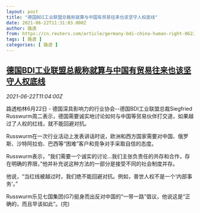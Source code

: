 ```yaml
---
layout: post
title: "德国BDI工业联盟总裁称就算与中国有贸易往来也该坚守人权底线"
date: 2021-06-22T11:31:03.000Z
author: 路透
from: https://cn.reuters.com/article/germany-bdi-china-human-right-0622-idCNKCS2DY12R
tags: [ 路透 ]
categories: [ 路透 ]
---
```

<!--1624361463000-->
[德国BDI工业联盟总裁称就算与中国有贸易往来也该坚守人权底线](https://cn.reuters.com/article/germany-bdi-china-human-right-0622-idCNKCS2DY12R)
------

<div>
<div><i>2021-06-22T11:04:00Z</i></div><p>路透柏林6月22日 - 德国深具影响力的行业协会--德国BDI工业联盟总裁Siegfried Russwurm周二表示，德国需要诚实地讨论如何与中国等贸易伙伴打交道，如果越过了人权的红线，就不能回避对抗。</p><p>Russwurm在一次行业活动上发表讲话时说，欧洲和西方国家需要对中国、俄罗斯、沙特阿拉伯、巴西等“困难”客户和竞争对手采取自信的态度。</p><p>Russwurm表示，“我们需要一个诚实的讨论...我们主张负责任的共存和合作，存在明确的界限，”他并补充说这种方法的一部分是接受不同的社会制度并存。</p><p>他说，“当红线被越过时，我们绝不能回避对抗。例如，普世人权不是一个‘内部事务’。”</p><p>Russwurm乐见七国集团(G7)挺身而出反对中国的“一带一路”倡议，他说这是“正确的，而且早该如此”。(完)</p>
</div>
